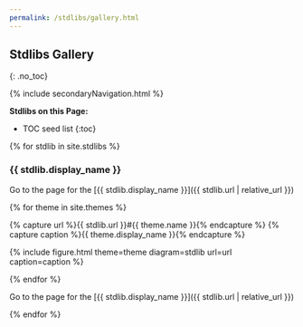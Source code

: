 ```yaml
---
permalink: /stdlibs/gallery.html
---
```

## Stdlibs Gallery
{: .no_toc}

{% include secondaryNavigation.html %}

**Stdlibs on this Page:**

* TOC seed list
{:toc}

{% for stdlib in site.stdlibs %}

### {{ stdlib.display_name }}

Go to the page for the [{{ stdlib.display_name }}]({{ stdlib.url | relative_url }})

<div class="image-gallery">

{% for theme in site.themes %}

{% capture url %}{{ stdlib.url }}#{{ theme.name }}{% endcapture %}
{% capture caption %}{{ theme.display_name }}{% endcapture %}

{% include figure.html theme=theme diagram=stdlib url=url caption=caption %}

{% endfor %}

</div>

Go to the page for the [{{ stdlib.display_name }}]({{ stdlib.url | relative_url }})

{% endfor %}

